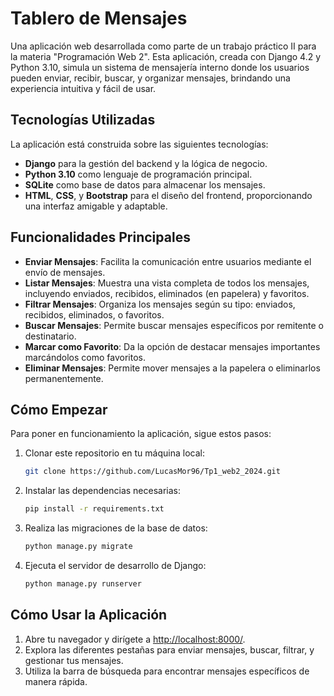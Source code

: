 # Tablero de Mensajes

Una aplicación web desarrollada como parte de un trabajo práctico II para la materia "Programación Web 2". Esta aplicación, creada con Django 4.2 y Python 3.10, simula un sistema de mensajería interno donde los usuarios pueden enviar, recibir, buscar, y organizar mensajes, brindando una experiencia intuitiva y fácil de usar.

## Tecnologías Utilizadas

La aplicación está construida sobre las siguientes tecnologías:

- **Django** para la gestión del backend y la lógica de negocio.
- **Python 3.10** como lenguaje de programación principal.
- **SQLite** como base de datos para almacenar los mensajes.
- **HTML**, **CSS**, y **Bootstrap** para el diseño del frontend, proporcionando una interfaz amigable y adaptable.

## Funcionalidades Principales

- **Enviar Mensajes**: Facilita la comunicación entre usuarios mediante el envío de mensajes.
- **Listar Mensajes**: Muestra una vista completa de todos los mensajes, incluyendo enviados, recibidos, eliminados (en papelera) y favoritos.
- **Filtrar Mensajes**: Organiza los mensajes según su tipo: enviados, recibidos, eliminados, o favoritos.
- **Buscar Mensajes**: Permite buscar mensajes específicos por remitente o destinatario.
- **Marcar como Favorito**: Da la opción de destacar mensajes importantes marcándolos como favoritos.
- **Eliminar Mensajes**: Permite mover mensajes a la papelera o eliminarlos permanentemente.

## Cómo Empezar

Para poner en funcionamiento la aplicación, sigue estos pasos:

1. Clonar este repositorio en tu máquina local:

    ```bash
    git clone https://github.com/LucasMor96/Tp1_web2_2024.git
    ```

2. Instalar las dependencias necesarias:

    ```bash
    pip install -r requirements.txt
    ```

3. Realiza las migraciones de la base de datos:

    ```bash
    python manage.py migrate
    ```

4. Ejecuta el servidor de desarrollo de Django:

    ```bash
    python manage.py runserver
    ```

## Cómo Usar la Aplicación

1. Abre tu navegador y dirígete a [http://localhost:8000/](http://localhost:8000/).
2. Explora las diferentes pestañas para enviar mensajes, buscar, filtrar, y gestionar tus mensajes.
3. Utiliza la barra de búsqueda para encontrar mensajes específicos de manera rápida.

